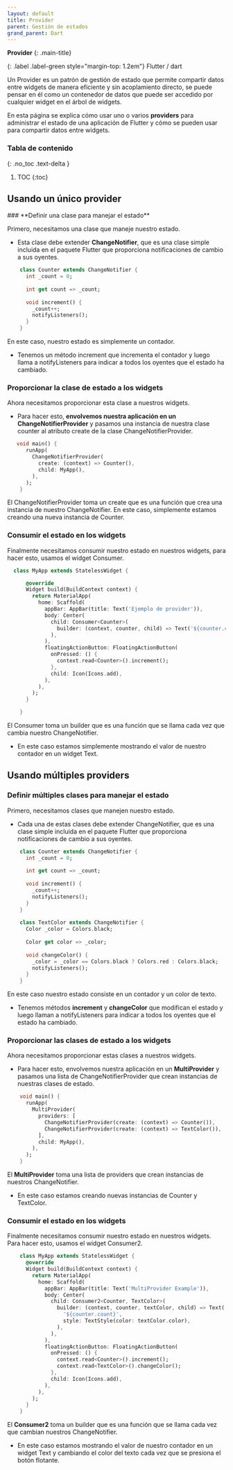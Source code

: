 ```yaml
---
layout: default
title: Provider
parent: Gestión de estados
grand_parent: Dart
---
```


**Provider**
{: .main-title}

{: .label .label-green style="margin-top: 1.2em"}
Flutter / dart

Un Provider es un patrón de gestión de estado que permite compartir datos entre widgets de manera eficiente y sin acoplamiento directo, se puede pensar en él como un contenedor de datos que puede ser accedido por cualquier widget en el árbol de widgets.

En esta página se explica cómo usar uno o varios **providers** para administrar el estado de una aplicación de Flutter y cómo se pueden usar para compartir datos entre widgets.

### Tabla de contenido
{: .no_toc .text-delta }

1. TOC
{:toc}

<div class="code-example" markdown="1">

## **Usando un único provider**

<div class="code-example" markdown="1">
### **Definir una clase para manejar el estado**

Primero, necesitamos una clase que maneje nuestro estado.

- Esta clase debe extender **ChangeNotifier**, que es una clase simple incluida en el paquete Flutter que proporciona notificaciones de cambio a sus oyentes.

```dart
    class Counter extends ChangeNotifier {
      int _count = 0;
    
      int get count => _count;
    
      void increment() {
        _count++;
        notifyListeners();
      }
    }
```

En este caso, nuestro estado es simplemente un contador.
- Tenemos un método increment que incrementa el contador y luego llama a notifyListeners para indicar a todos los oyentes que el estado ha cambiado.
</div>

<div class="code-example" markdown="1">

### **Proporcionar la clase de estado a los widgets**

Ahora necesitamos proporcionar esta clase a nuestros widgets. 

- Para hacer esto, **envolvemos nuestra aplicación en un ChangeNotifierProvider** y pasamos una instancia de nuestra clase counter al atributo create de la clase ChangeNotifierProvider.

```dart
   void main() {
      runApp(
        ChangeNotifierProvider(
          create: (context) => Counter(),
          child: MyApp(),
        ),
      );
    }
```

El ChangeNotifierProvider toma un create que es una función que crea una instancia de nuestro ChangeNotifier. En este caso, simplemente estamos creando una nueva instancia de Counter.

</div>

<div class="code-example" markdown="1">

### **Consumir el estado en los widgets**

Finalmente necesitamos consumir nuestro estado en nuestros widgets, para hacer esto, usamos el widget Consumer.

```dart
  class MyApp extends StatelessWidget {

      @override
      Widget build(BuildContext context) {
        return MaterialApp(
          home: Scaffold(
            appBar: AppBar(title: Text('Ejemplo de provider')),
            body: Center(
              child: Consumer<Counter>(
                builder: (context, counter, child) => Text('${counter.count}'),
              ),
            ),
            floatingActionButton: FloatingActionButton(
              onPressed: () {
                context.read<Counter>().increment();
              },
              child: Icon(Icons.add),
            ),
          ),
        );
      }

    }
```

El Consumer toma un builder que es una función que se llama cada vez que cambia nuestro ChangeNotifier.

- En este caso estamos simplemente mostrando el valor de nuestro contador en un widget Text.

</div>

</div>

<div class="code-example" markdown="1">

## **Usando múltiples providers**

<div class="code-example" markdown="1">

### **Definir múltiples clases para manejar el estado**

Primero, necesitamos clases que manejen nuestro estado.
- Cada una de estas clases debe extender ChangeNotifier, que es una clase simple incluida en el paquete Flutter que proporciona notificaciones de cambio a sus oyentes.

```dart
    class Counter extends ChangeNotifier {
      int _count = 0;
    
      int get count => _count;
    
      void increment() {
        _count++;
        notifyListeners();
      }
    }
    
    class TextColor extends ChangeNotifier {
      Color _color = Colors.black;
    
      Color get color => _color;
    
      void changeColor() {
        _color = _color == Colors.black ? Colors.red : Colors.black;
        notifyListeners();
      }
    }
```

En este caso nuestro estado consiste en un contador y un color de texto. 

- Tenemos métodos **increment** y **changeColor** que modifican el estado y luego llaman a notifyListeners para indicar a todos los oyentes que el estado ha cambiado.

</div>

<div class="code-example" markdown="1">

### **Proporcionar las clases de estado a los widgets**

Ahora necesitamos proporcionar estas clases a nuestros widgets.
- Para hacer esto, envolvemos nuestra aplicación en un **MultiProvider** y pasamos una lista de ChangeNotifierProvider que crean instancias de nuestras clases de estado.

```dart
    void main() {
      runApp(
        MultiProvider(
          providers: [
            ChangeNotifierProvider(create: (context) => Counter()),
            ChangeNotifierProvider(create: (context) => TextColor()),
          ],
          child: MyApp(),
        ),
      );
    }
```

El **MultiProvider** toma una lista de providers que crean instancias de nuestros ChangeNotifier. 
- En este caso estamos creando nuevas instancias de Counter y TextColor.

</div>

<div class="code-example" markdown="1">

### **Consumir el estado en los widgets**

Finalmente necesitamos consumir nuestro estado en nuestros widgets. Para hacer esto, usamos el widget Consumer2.

```dart
    class MyApp extends StatelessWidget {
      @override
      Widget build(BuildContext context) {
        return MaterialApp(
          home: Scaffold(
            appBar: AppBar(title: Text('MultiProvider Example')),
            body: Center(
              child: Consumer2<Counter, TextColor>(
                builder: (context, counter, textColor, child) => Text(
                  '${counter.count}',
                  style: TextStyle(color: textColor.color),
                ),
              ),
            ),
            floatingActionButton: FloatingActionButton(
              onPressed: () {
                context.read<Counter>().increment();
                context.read<TextColor>().changeColor();
              },
              child: Icon(Icons.add),
            ),
          ),
        );
      }
    }
```

El **Consumer2** toma un builder que es una función que se llama cada vez que cambian nuestros ChangeNotifier. 
- En este caso estamos mostrando el valor de nuestro contador en un widget Text y cambiando el color del texto cada vez que se presiona el botón flotante.

</div>

</div>